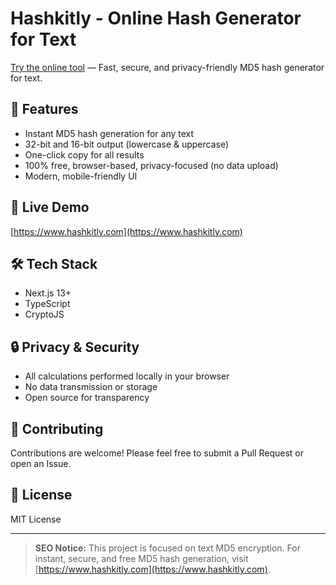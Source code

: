 # Hashkitly - Online Hash Generator for Text

[Try the online tool](https://www.hashkitly.com) — Fast, secure, and privacy-friendly MD5 hash generator for text.

## 🌟 Features

- Instant MD5 hash generation for any text
- 32-bit and 16-bit output (lowercase & uppercase)
- One-click copy for all results
- 100% free, browser-based, privacy-focused (no data upload)
- Modern, mobile-friendly UI

## 🚀 Live Demo

[https://www.hashkitly.com](https://www.hashkitly.com)

## 🛠️ Tech Stack

- Next.js 13+
- TypeScript
- CryptoJS

## 🔒 Privacy & Security

- All calculations performed locally in your browser
- No data transmission or storage
- Open source for transparency

## 🤝 Contributing

Contributions are welcome! Please feel free to submit a Pull Request or open an Issue.

## 📝 License

MIT License

---

> **SEO Notice:**
> This project is focused on text MD5 encryption. For instant, secure, and free MD5 hash generation, visit [https://www.hashkitly.com](https://www.hashkitly.com).
